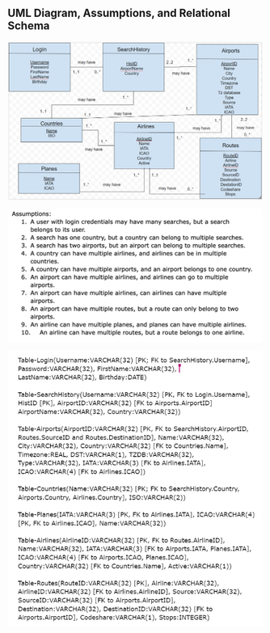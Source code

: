 ## UML Diagram, Assumptions, and Relational Schema

![title](images/uml_diagram.png)

![title1](images/UML-Assumptions.png)

![title1](images/relational_schema.png)
